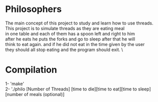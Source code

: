 # Philosophers
The main concept of this project to study and learn how to use threads. \
This project is to simulate threads as they are eating meal \
in one table and each of them has a spoon left and right to him \
after he eats he puts the forks and go to sleep after that he will \
think to eat again. and if he did not eat in the time given by the user \
they should all stop eating and the program should exit. \
# Compilation
1- 'make' \
2- './philo [Number of Threads] [time to die][time to eat][time to sleep][number of meals (optional)]